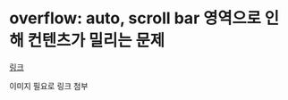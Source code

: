 # overflow: auto, scroll bar 영역으로 인해 컨텐츠가 밀리는 문제

[링크](https://impossible-couch-0e7.notion.site/Filter-19edabfc99504d64b04cd59a831b6f61)

이미지 필요로 링크 첨부
